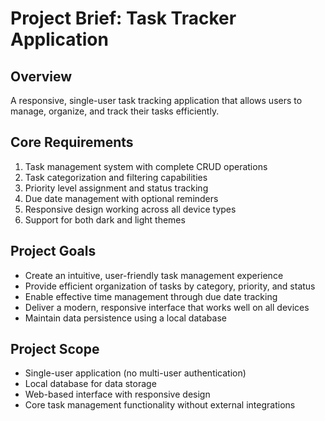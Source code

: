 # Project Brief: Task Tracker Application

## Overview
A responsive, single-user task tracking application that allows users to manage, organize, and track their tasks efficiently.

## Core Requirements
1. Task management system with complete CRUD operations
2. Task categorization and filtering capabilities
3. Priority level assignment and status tracking
4. Due date management with optional reminders
5. Responsive design working across all device types
6. Support for both dark and light themes

## Project Goals
- Create an intuitive, user-friendly task management experience
- Provide efficient organization of tasks by category, priority, and status
- Enable effective time management through due date tracking
- Deliver a modern, responsive interface that works well on all devices
- Maintain data persistence using a local database

## Project Scope
- Single-user application (no multi-user authentication)
- Local database for data storage
- Web-based interface with responsive design
- Core task management functionality without external integrations
